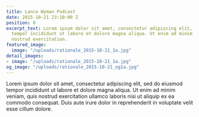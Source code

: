 ```yaml
---
title: Lance Wyman Podcast
date: 2015-10-21 23:10:00 Z
position: 8
excerpt_text: Lorem ipsum dolor sit amet, consectetur adipiscing elit, sed do eiusmod
  tempor incididunt ut labore et dolore magna aliqua. Ut enim ad minim veniam, quis
  nostrud exercitation.
featured_image:
  image: "/uploads/rationale_2015-10-21_1a.jpg"
detail_images:
- image: "/uploads/rationale_2015-10-21_1a.jpg"
og_image: "/uploads/rationale_2015-10-21_og1a.jpg"
---
```


Lorem ipsum dolor sit amet, consectetur adipiscing elit, sed do eiusmod tempor incididunt ut labore et dolore magna aliqua. Ut enim ad minim veniam, quis nostrud exercitation ullamco laboris nisi ut aliquip ex ea commodo consequat. Duis aute irure dolor in reprehenderit in voluptate velit esse cillum dolore.